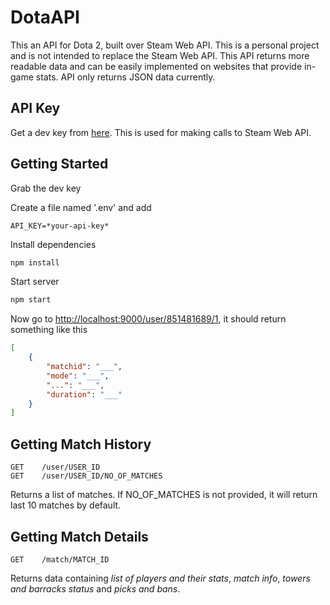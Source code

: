 # DotaAPI

This an API for Dota 2, built over Steam Web API. This is a personal project and is not intended to replace the Steam Web API. This API returns more readable data and can be easily implemented on websites that provide in-game stats. API only returns JSON data currently.

## API Key

Get a dev key from [here](http://steamcommunity.com/dev/apikey).
This is used for making calls to Steam Web API.

## Getting Started

Grab the dev key

Create a file named '.env' and add

```
API_KEY=*your-api-key*
```

Install dependencies

```sh
npm install
```

Start server

```sh
npm start
```

Now go to [http://localhost:9000/user/851481689/1](http://localhost:9000/user/851481689/1), it should return something like this

```json
[
    {
        "matchid": "___",
        "mode": "___",
        "...": "___",
        "duration": "___"
    }
]
```


## Getting Match History

```
GET    /user/USER_ID
GET    /user/USER_ID/NO_OF_MATCHES
```

Returns a list of matches.
If NO_OF_MATCHES is not provided, it will return last 10 matches by default.

## Getting Match Details

```
GET    /match/MATCH_ID
```

Returns data containing *list of players and their stats*, *match info*, *towers and barracks status* and *picks and bans*.
